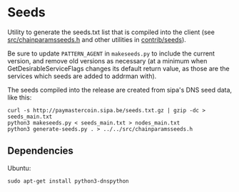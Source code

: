 # Seeds

Utility to generate the seeds.txt list that is compiled into the client
(see [src/chainparamsseeds.h](/src/chainparamsseeds.h) and other utilities in [contrib/seeds](/contrib/seeds)).

Be sure to update `PATTERN_AGENT` in `makeseeds.py` to include the current version,
and remove old versions as necessary (at a minimum when GetDesirableServiceFlags
changes its default return value, as those are the services which seeds are added
to addrman with).

The seeds compiled into the release are created from sipa's DNS seed data, like this:

    curl -s http://paymastercoin.sipa.be/seeds.txt.gz | gzip -dc > seeds_main.txt
    python3 makeseeds.py < seeds_main.txt > nodes_main.txt
    python3 generate-seeds.py . > ../../src/chainparamsseeds.h

## Dependencies

Ubuntu:

    sudo apt-get install python3-dnspython
